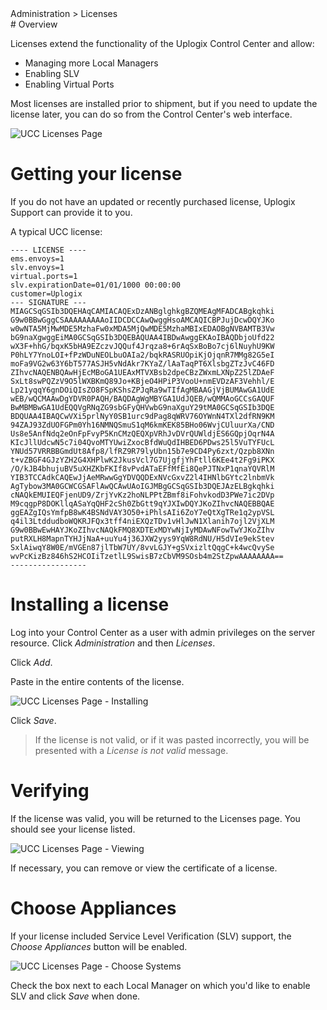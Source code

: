 <!-- 5.4 -->
<div class='ucc' />Administration > Licenses</div>
# Overview

Licenses extend the functionality of the Uplogix Control Center and allow:

* Managing more Local Managers
* Enabling SLV
* Enabling Virtual Ports

Most licenses are installed prior to shipment, but if you need to update the license later, you can do so from the Control Center's web interface.

![UCC Licenses Page](http://uplogix.com/support/docs/img/6.0/uplogix-control-center-administration-licenses.png)

# Getting your license

If you do not have an updated or recently purchased license, Uplogix Support can provide it to you.

A typical UCC license:

```
---- LICENSE ----
ems.envoys=1
slv.envoys=1
virtual.ports=1
slv.expirationDate=01/01/1000 00:00:00
customer=Uplogix
--- SIGNATURE ---
MIAGCSqGSIb3DQEHAqCAMIACAQExDzANBglghkgBZQMEAgMFADCABgkqhki
G9w0BBwGggCSAAAAAAAAAoIIDCDCCAwQwggHsoAMCAQICBPJujDcwDQYJKo
w0wNTA5MjMwMDE5MzhaFw0xMDA5MjQwMDE5MzhaMBIxEDAOBgNVBAMTB3Vw
bG9naXgwggEiMA0GCSqGSIb3DQEBAQUAA4IBDwAwggEKAoIBAQDbjoUfd22
wX3F+hhG/bqxK5bHA9EZczvJQQuf4Jrqza8+6rAqSxBoBo7cj6lNuyhU9KW
P0hLY7YnoLOI+fPzWDuNEOLbuOAIa2/bqkRASRUOpiKjOjqnR7MMg82G5eI
moFa9VG2w63Y6bT577ASJH5vNdAkr7KYaZ/lAaTaqPT6XlsbgZTzJvC46FD
ZIhvcNAQENBQAwHjEcMBoGA1UEAxMTVXBsb2dpeCBzZWxmLXNpZ25lZDAeF
SxLt8swPQZzV9O5lWXBKmQ89Jo+KBjeO4HPiP3VooU+nmEVDzAF3Vehhl/E
Lp21yqqY6gnDOiQIsZO8FSpKShsZPJqRa9wTIfAgMBAAGjVjBUMAwGA1UdE
wEB/wQCMAAwDgYDVR0PAQH/BAQDAgWgMBYGA1UdJQEB/wQMMAoGCCsGAQUF
BwMBMBwGA1UdEQQVgRNqZG9sbGFyQHVwbG9naXguY29tMA0GCSqGSIb3DQE
BDQUAA4IBAQCwVXi5prlNyY0SB1urc9dPag8qWRV76OYWnN4TXl2dfRN9KM
94ZAJ93ZdUOFGPm0Yh16NMNQSmuS1qM6kmKEK85BHo06WvjCUluurXa/CND
Us8e5AnfNdq2eOnFpFvyP5KnCMzQEQXpVRhJvDVrQUWldjES6GQpjOqrN4A
KIcJllUdcwN5c7i04QvoMTYUwiZxocBfdWuQdIHBED6PDws25l5VuTYFUcL
YNUd57VRRBBGmdUt8Afp8/lfRZ9R79lyUbn15b7e9CD4Py6zxt/Qzpb8XNn
t+vZBGF4GJzYZH2G4XHPlwK2JkusVcl7G7UjgfjYhFtll6KEe4t2Fg9iPKX
/O/kJB4bhujuBV5uXHZKbFKIf8vPvdATaEFfMfEi8QePJTNxP1qnaYQVRlM
YIB3TCCAdkCAQEwJjAeMRwwGgYDVQQDExNVcGxvZ2l4IHNlbGYtc2lnbmVk
AgTybow3MA0GCWCGSAFlAwQCAwUAoIGJMBgGCSqGSIb3DQEJAzELBgkqhki
cNAQkEMUIEQFjenUD9/ZrjYvKz2hoNLPPtZBmf8iFohvkodD3PWe7ic2DVp
M9cqgpP8DOKllqASaYqQHF2cSh0ZbGtt9qYJXIwDQYJKoZIhvcNAQEBBQAE
ggEAZgIQsYmfpB8wK4BSNdVAY3O50+iPhlsAIi6ZoY7eQtXgTRe1q2ypVSL
q4il3LtddudboWQKRJFQx3tff4niEXQzTDv1vHlJwN1Xlanih7ojl2VjXLM
G9w0BBwEwHAYJKoZIhvcNAQkFMQ8XDTExMDYwNjIyMDAwNFowTwYJKoZIhv
putRXLH8MapnTYHJjNaA+uuYu4j36JXW2yys9YqW8RdNU/H5dVIe9ekStev
SxlAiwqY8W0E/mVGEn87jlTbW7UY/8vvLGJY+gSVxizltQqgC+k4wcQvySe
wvPcKizBz846hS2HCOIiTzetlL9SwisB7zCbVM9SOsb4m2StZpwAAAAAAAA==
-----------------
```

# Installing a license

Log into your Control Center as a user with admin privileges on the server resource. Click *Administration* and then *Licenses*.

Click *Add*.  

Paste in the entire contents of the license.

![UCC Licenses Page - Installing](http://uplogix.com/support/docs/img/6.0/licenses-add.png)

Click *Save*. 

> If the license is not valid, or if it was pasted incorrectly, you will be presented with a *License is not valid* message.

# Verifying

If the license was valid, you will be returned to the Licenses page. You should see your license listed.

![UCC Licenses Page - Viewing](http://uplogix.com/support/docs/img/6.0/licenses-list.png)

If necessary, you can remove or view the certificate of a license.

# Choose Appliances

If your license included Service Level Verification (SLV) support, the *Choose Appliances* button will be enabled.

![UCC Licenses Page - Choose Systems](http://uplogix.com/support/docs/img/cc-user-guide/ucc_licenses_choose_systems.png)

Check the box next to each Local Manager on which you'd like to enable SLV and click *Save* when done.